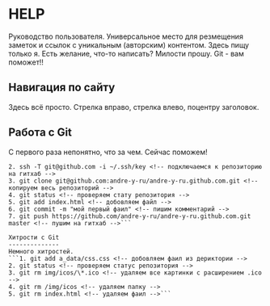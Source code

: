 HELP
====
Руководство пользователя. Универсальное место для резмещения заметок и ссылок с уникальным (авторским) контентом. Здесь пищу только я. Есть желание, что-то написать? Милости прошу. Git - вам поможет!!

Навигация по сайту
------------------
Здесь всё просто. Стрелка вправо, стрелка влево, поцентру заголовок.

Работа с Git
------------
С первого раза непонятно, что за чем. Сейчас поможем!
```1. cd /home/user/andre-y-ru.github.com <!-- переходим в наш репозиторий -->
2. ssh -T git@github.com -i ~/.ssh/key <!-- подключаемся к репозиторию на гитхаб -->
3. git clone git@github.com:andre-y-ru/andre-y-ru.github.com.git <!-- копируем весь репозиторий -->
4. git status <!-- проверяем стату репозитория -->
5. git add index.html <!-- добовляем файл -->
6. git commit -m "мой первый фаил" <!-- пишим комментарий -->
7. git push https://github.com/andre-y-ru/andre-y-ru.github.com.git master <!-- пушим на гитхаб -->```

Хитрости с Git
--------------
Немного хитростей.
```1. git add a_data/css.css <!-- добовляем фаил из дериктории -->
2. git status <!-- проверяем статус репозитория -->
3. git rm img/icos/\*.ico <!-- удаляем все картинки с расширением .ico -->
4. git rm /img/icos <!-- удаляем папку -->
5. git rm index.html <!-- удаляем фаил -->```